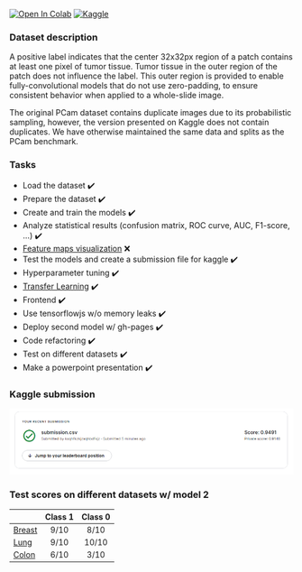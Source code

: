 [![Open In Colab](https://colab.research.google.com/assets/colab-badge.svg)](https://colab.research.google.com/drive/1Mmlaz_vu9qpU-F-RrPqluRtCqzz2WFUE?usp=sharing)
[![Kaggle](https://img.shields.io/badge/Kaggle-035a7d?style=for-the-badge&logo=kaggle&logoColor=white)](https://www.kaggle.com/competitions/histopathologic-cancer-detection/data)

### Dataset description

A positive label indicates that the center 32x32px region of a patch contains at least one pixel of tumor tissue. Tumor tissue in the outer region of the patch does not influence the label. This outer region is provided to enable fully-convolutional models that do not use zero-padding, to ensure consistent behavior when applied to a whole-slide image.

The original PCam dataset contains duplicate images due to its probabilistic sampling, however, the version presented on Kaggle does not contain duplicates. We have otherwise maintained the same data and splits as the PCam benchmark.

### Tasks

- Load the dataset ✔️
- Prepare the dataset ✔️
- Create and train the models ✔️
- Analyze statistical results (confusion matrix, ROC curve, AUC, F1-score, ...) ✔️
- [Feature maps visualization](https://towardsdatascience.com/convolutional-neural-network-feature-map-and-filter-visualization-f75012a5a49c) ❌
- Test the models and create a submission file for kaggle ✔️
- Hyperparameter tuning ✔️
- [Transfer Learning](https://towardsdatascience.com/how-to-get-top-1-on-kaggle-and-help-with-histopathologic-cancer-detection-af729dc3e6f7) ✔️
- Frontend ✔️
- Use tensorflowjs w/o memory leaks ✔️
- Deploy second model w/ gh-pages ✔️
- Code refactoring ✔️
- Test on different datasets ✔️
- Make a powerpoint presentation ✔️


### Kaggle submission
<img src="submission.png" alt="submission" />

### Test scores on different datasets w/ model 2

|             |     Class 1    |     Class 0    |
|:----------- | :------------: | :------------: |
| [Breast](https://www.kaggle.com/datasets/paultimothymooney/breast-histopathology-images)          | 9/10 |  8/10 |
| [Lung](https://www.kaggle.com/datasets/andrewmvd/lung-and-colon-cancer-histopathological-images)  | 9/10 | 10/10 |
| [Colon](https://www.kaggle.com/datasets/andrewmvd/lung-and-colon-cancer-histopathological-images) | 6/10 |  3/10 |
